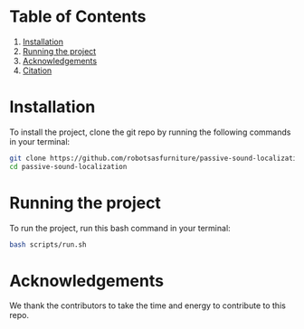 # Table of Contents
1. [Installation](#installation)
2. [Running the project](#running-the-project)
3. [Acknowledgements](#acknowledgments)
4. [Citation](#citation)

# Installation
To install the project, clone the git repo by running the following commands in your terminal:
```bash
git clone https://github.com/robotsasfurniture/passive-sound-localization.git
cd passive-sound-localization
```

# Running the project
To run the project, run this bash command in your terminal:
```bash
bash scripts/run.sh
```

# Acknowledgements
We thank the contributors to take the time and energy to contribute to this repo. 